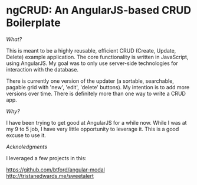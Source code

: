 ngCRUD: An AngularJS-based CRUD Boilerplate
======

*What?*

This is meant to be a highly reusable, efficient CRUD (Create, Update, Delete) example application.  The core functionality is written in JavaScript, using AngularJS.  My goal was to only use server-side technologies for interaction with the database.

There is currently one version of the updater (a sortable, searchable, pagable grid with 'new', 'edit', 'delete' buttons).  My intention is to add more versions over time.  There is definitely more than one way to write a CRUD app.

*Why?*

I have been trying to get good at AngularJS for a while now.  While I was at my 9 to 5 job, I have very little opportunity to leverage it.  This is a good excuse to use it.

*Acknoledgments*

I leveraged a few projects in this:

https://github.com/btford/angular-modal
http://tristanedwards.me/sweetalert

